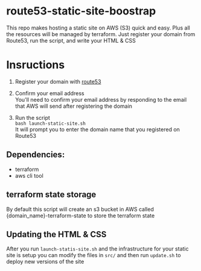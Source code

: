 # route53-static-site-boostrap

This repo makes hosting a static site on AWS (S3) quick and easy. Plus all the resources will be
managed by terraform. Just register your domain from Route53, run the script, and write your HTML &
CSS

# Insructions

1. Register your domain with [route53](https://us-east-1.console.aws.amazon.com/route53/home#DomainRegistration:)  

2. Confirm your email address  
  You'll need to confirm your email address by responding to the email that AWS will send after
  registering the domain

3. Run the script  
  `bash launch-static-site.sh`  
  It will prompt you to enter the domain name that you registered on Route53  

## Dependencies:
- terraform
- aws cli tool

## terraform state storage
By default this script will create an s3 bucket in AWS called {domain_name}-terraform-state to store
the terraform state

## Updating the HTML & CSS
After you run `launch-statis-site.sh` and the infrastructure for your static site is setup you can
modify the files in `src/` and then run `update.sh` to deploy new versions of the site


